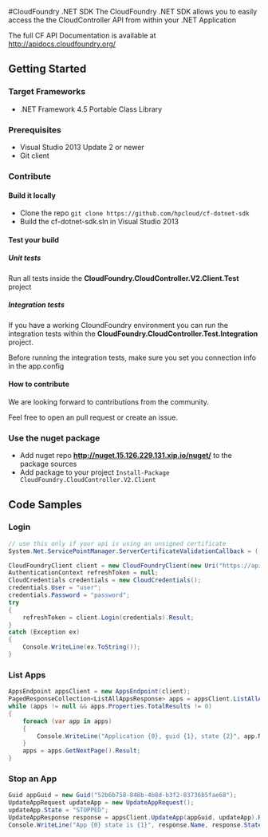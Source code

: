 #CloudFoundry .NET SDK
The CloudFoundry .NET SDK allows you to easily access the the CloudController API from within your .NET Application

The full CF API Documentation is available at http://apidocs.cloudfoundry.org/

## Getting Started

### Target Frameworks
- .NET Framework 4.5 Portable Class Library

### Prerequisites
- Visual Studio 2013 Update 2 or newer
- Git client

### Contribute

#### Build it locally
- Clone the repo `git clone https://github.com/hpcloud/cf-dotnet-sdk`
- Build the cf-dotnet-sdk.sln in Visual Studio 2013

#### Test your build

##### Unit tests
Run all tests inside the **CloudFoundry.CloudController.V2.Client.Test** project

##### Integration tests
If you have a working CloundFoundry environment you can run the integration tests within the **CloudFoundry.CloudController.Test.Integration** project.

Before running the integration tests, make sure you set you connection info in the app.config

#### How to contribute
We are looking forward to contributions from the community.

Feel free to open an pull request or create an issue.

### Use the nuget package
- Add nuget repo **http://nuget.15.126.229.131.xip.io/nuget/** to the package sources 
- Add package to your project `Install-Package CloudFoundry.CloudController.V2.Client`

## Code Samples

### Login
```csharp
// use this only if your api is using an unsigned certificate
System.Net.ServicePointManager.ServerCertificateValidationCallback = ((sender, certificate, chain, sslPolicyErrors) => true);

CloudFoundryClient client = new CloudFoundryClient(new Uri("https://api.domain"), new System.Threading.CancellationToken());
AuthenticationContext refreshToken = null;
CloudCredentials credentials = new CloudCredentials();
credentials.User = "user";
credentials.Password = "password";
try
{
    refreshToken = client.Login(credentials).Result;
}
catch (Exception ex)
{
    Console.WriteLine(ex.ToString());
}
```

### List Apps
```csharp
AppsEndpoint appsClient = new AppsEndpoint(client);            
PagedResponseCollection<ListAllAppsResponse> apps = appsClient.ListAllApps().Result;
while (apps != null && apps.Properties.TotalResults != 0)
{
    foreach (var app in apps)
    {
        Console.WriteLine("Application {0}, guid {1}, state {2}", app.Name, app.EntityMetadata.Guid, app.State);
    }
    apps = apps.GetNextPage().Result;
}
```

### Stop an App
```csharp
Guid appGuid = new Guid("52b6b758-848b-4b8d-b3f2-83736b5fae68");            
UpdateAppRequest updateApp = new UpdateAppRequest();
updateApp.State = "STOPPED";
UpdateAppResponse response = appsClient.UpdateApp(appGuid, updateApp).Result;
Console.WriteLine("App {0} state is {1}", response.Name, response.State);
```
